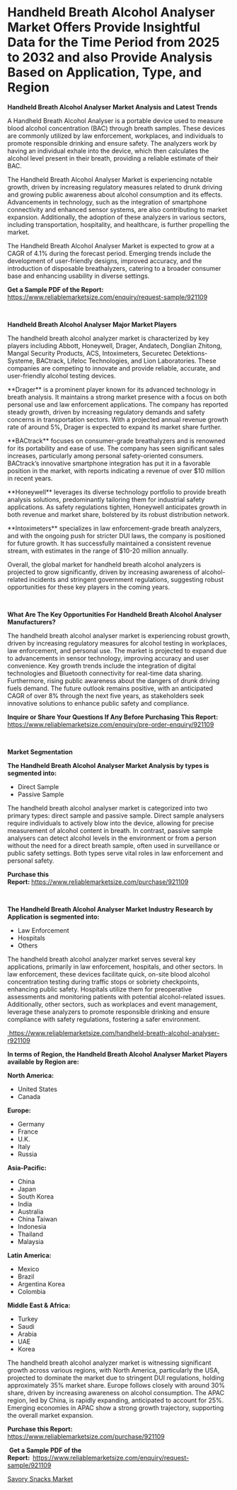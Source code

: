 <p><h1>Handheld Breath Alcohol Analyser Market Offers Provide Insightful Data for the Time Period from 2025 to 2032 and also Provide Analysis Based on Application, Type, and Region</h1></p><p><strong>Handheld Breath Alcohol Analyser Market Analysis and Latest Trends</strong></p>
<p><p>A Handheld Breath Alcohol Analyser is a portable device used to measure blood alcohol concentration (BAC) through breath samples. These devices are commonly utilized by law enforcement, workplaces, and individuals to promote responsible drinking and ensure safety. The analyzers work by having an individual exhale into the device, which then calculates the alcohol level present in their breath, providing a reliable estimate of their BAC.</p><p>The Handheld Breath Alcohol Analyser Market is experiencing notable growth, driven by increasing regulatory measures related to drunk driving and growing public awareness about alcohol consumption and its effects. Advancements in technology, such as the integration of smartphone connectivity and enhanced sensor systems, are also contributing to market expansion. Additionally, the adoption of these analyzers in various sectors, including transportation, hospitality, and healthcare, is further propelling the market.</p><p>The Handheld Breath Alcohol Analyser Market is expected to grow at a CAGR of 4.1% during the forecast period. Emerging trends include the development of user-friendly designs, improved accuracy, and the introduction of disposable breathalyzers, catering to a broader consumer base and enhancing usability in diverse settings.</p></p>
<p><strong>Get a Sample PDF of the Report:&nbsp;</strong> <a href="https://www.reliablemarketsize.com/enquiry/request-sample/921109?utm_campaign=3351&utm_medium=2&utm_source=Github&utm_content=ia&utm_term=05042025&utm_id=handheld-breath-alcohol-analyser">https://www.reliablemarketsize.com/enquiry/request-sample/921109</a></p>
<p>&nbsp;</p>
<p><strong>Handheld Breath Alcohol Analyser Major Market Players</strong></p>
<p><p>The handheld breath alcohol analyzer market is characterized by key players including Abbott, Honeywell, Drager, Andatech, Donglian Zhitong, Mangal Security Products, ACS, Intoximeters, Securetec Detektions-Systeme, BACtrack, Lifeloc Technologies, and Lion Laboratories. These companies are competing to innovate and provide reliable, accurate, and user-friendly alcohol testing devices.</p><p>**Drager** is a prominent player known for its advanced technology in breath analysis. It maintains a strong market presence with a focus on both personal use and law enforcement applications. The company has reported steady growth, driven by increasing regulatory demands and safety concerns in transportation sectors. With a projected annual revenue growth rate of around 5%, Drager is expected to expand its market share further.</p><p>**BACtrack** focuses on consumer-grade breathalyzers and is renowned for its portability and ease of use. The company has seen significant sales increases, particularly among personal safety-oriented consumers. BACtrack’s innovative smartphone integration has put it in a favorable position in the market, with reports indicating a revenue of over $10 million in recent years.</p><p>**Honeywell** leverages its diverse technology portfolio to provide breath analysis solutions, predominantly tailoring them for industrial safety applications. As safety regulations tighten, Honeywell anticipates growth in both revenue and market share, bolstered by its robust distribution network.</p><p>**Intoximeters** specializes in law enforcement-grade breath analyzers, and with the ongoing push for stricter DUI laws, the company is positioned for future growth. It has successfully maintained a consistent revenue stream, with estimates in the range of $10-20 million annually.</p><p>Overall, the global market for handheld breath alcohol analyzers is projected to grow significantly, driven by increasing awareness of alcohol-related incidents and stringent government regulations, suggesting robust opportunities for these key players in the coming years.</p></p>
<p>&nbsp;</p>
<p><strong>What Are The Key Opportunities For Handheld Breath Alcohol Analyser Manufacturers?</strong></p>
<p><p>The handheld breath alcohol analyser market is experiencing robust growth, driven by increasing regulatory measures for alcohol testing in workplaces, law enforcement, and personal use. The market is projected to expand due to advancements in sensor technology, improving accuracy and user convenience. Key growth trends include the integration of digital technologies and Bluetooth connectivity for real-time data sharing. Furthermore, rising public awareness about the dangers of drunk driving fuels demand. The future outlook remains positive, with an anticipated CAGR of over 8% through the next five years, as stakeholders seek innovative solutions to enhance public safety and compliance.</p></p>
<p><strong>Inquire or Share Your Questions If Any Before Purchasing This Report:</strong> <a href="https://www.reliablemarketsize.com/enquiry/pre-order-enquiry/921109?utm_campaign=3351&utm_medium=2&utm_source=Github&utm_content=ia&utm_term=05042025&utm_id=handheld-breath-alcohol-analyser">https://www.reliablemarketsize.com/enquiry/pre-order-enquiry/921109</a></p>
<p>&nbsp;</p>
<p><strong>Market Segmentation</strong></p>
<p><strong>The Handheld Breath Alcohol Analyser Market Analysis by types is segmented into:</strong></p>
<p><ul><li>Direct Sample</li><li>Passive Sample</li></ul></p>
<p><p>The handheld breath alcohol analyser market is categorized into two primary types: direct sample and passive sample. Direct sample analysers require individuals to actively blow into the device, allowing for precise measurement of alcohol content in breath. In contrast, passive sample analysers can detect alcohol levels in the environment or from a person without the need for a direct breath sample, often used in surveillance or public safety settings. Both types serve vital roles in law enforcement and personal safety.</p></p>
<p><strong>Purchase this Report:&nbsp;</strong><a href="https://www.reliablemarketsize.com/purchase/921109?utm_campaign=3351&utm_medium=2&utm_source=Github&utm_content=ia&utm_term=05042025&utm_id=handheld-breath-alcohol-analyser">https://www.reliablemarketsize.com/purchase/921109</a></p>
<p>&nbsp;</p>
<p><strong>The Handheld Breath Alcohol Analyser Market Industry Research by Application is segmented into:</strong></p>
<p><ul><li>Law Enforcement</li><li>Hospitals</li><li>Others</li></ul></p>
<p><p>The handheld breath alcohol analyzer market serves several key applications, primarily in law enforcement, hospitals, and other sectors. In law enforcement, these devices facilitate quick, on-site blood alcohol concentration testing during traffic stops or sobriety checkpoints, enhancing public safety. Hospitals utilize them for preoperative assessments and monitoring patients with potential alcohol-related issues. Additionally, other sectors, such as workplaces and event management, leverage these analyzers to promote responsible drinking and ensure compliance with safety regulations, fostering a safer environment.</p></p>
<p><a href="https://www.reliablemarketsize.com/handheld-breath-alcohol-analyser-r921109?utm_campaign=3351&utm_medium=2&utm_source=Github&utm_content=ia&utm_term=05042025&utm_id=handheld-breath-alcohol-analyser">&nbsp;https://www.reliablemarketsize.com/handheld-breath-alcohol-analyser-r921109</a></p>
<p><strong>In terms of Region, the Handheld Breath Alcohol Analyser Market Players available by Region are:</strong></p>
<p>
    <p> <strong> North America: </strong>
        <ul>
            <li>United States</li>
            <li>Canada</li>
        </ul>
        </p> 
    <p> <strong> Europe: </strong>
        <ul>
            <li>Germany</li>
            <li>France</li>
            <li>U.K.</li>
            <li>Italy</li>
            <li>Russia</li>
        </ul>
        </p> 
    <p> <strong> Asia-Pacific: </strong>
        <ul>
            <li>China</li>
            <li>Japan</li>
            <li>South Korea</li>
            <li>India</li>
            <li>Australia</li>
            <li>China Taiwan</li>
            <li>Indonesia</li>
            <li>Thailand</li>
            <li>Malaysia</li>
        </ul>
        </p> 
    <p> <strong> Latin America: </strong>
        <ul>
            <li>Mexico</li>
            <li>Brazil</li>
            <li>Argentina Korea</li>
            <li>Colombia</li>
        </ul>
        </p> 
    <p> <strong> Middle East & Africa: </strong>
        <ul>
            <li>Turkey</li>
            <li>Saudi</li>
            <li>Arabia</li>
            <li>UAE</li>
            <li>Korea</li>
        </ul>
    </p>
    </p>
<p><p>The handheld breath alcohol analyzer market is witnessing significant growth across various regions, with North America, particularly the USA, projected to dominate the market due to stringent DUI regulations, holding approximately 35% market share. Europe follows closely with around 30% share, driven by increasing awareness on alcohol consumption. The APAC region, led by China, is rapidly expanding, anticipated to account for 25%. Emerging economies in APAC show a strong growth trajectory, supporting the overall market expansion.</p></p>
<p><strong>Purchase this Report: </strong><a href="https://www.reliablemarketsize.com/purchase/921109?utm_campaign=3351&utm_medium=2&utm_source=Github&utm_content=ia&utm_term=05042025&utm_id=handheld-breath-alcohol-analyser">https://www.reliablemarketsize.com/purchase/921109</a></p>
<p>&nbsp;<strong>Get a Sample PDF of the Report:&nbsp;&nbsp;</strong><a href="https://www.reliablemarketsize.com/enquiry/request-sample/921109?utm_campaign=3351&utm_medium=2&utm_source=Github&utm_content=ia&utm_term=05042025&utm_id=handheld-breath-alcohol-analyser">https://www.reliablemarketsize.com/enquiry/request-sample/921109</a></p>
<p><strong></strong></p>
<p><p><a href="https://github.com/vassihucz/Market-Research-Report-List-1/blob/main/savory-snacks-market.md?utm_campaign=3351&utm_medium=2&utm_source=Github&utm_content=ia&utm_term=05042025&utm_id=handheld-breath-alcohol-analyser">Savory Snacks Market</a></p></p>